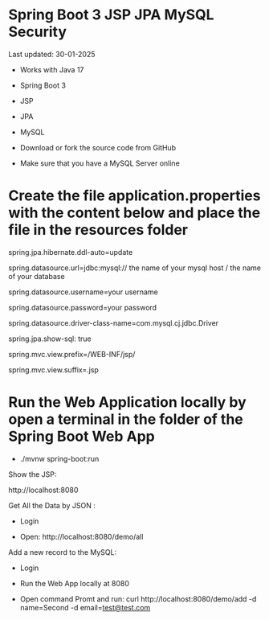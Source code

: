   # Spring Boot 3 JSP JPA MySQL Security

Last updated: 30-01-2025

- Works with Java 17

- Spring Boot 3

- JSP

- JPA

- MySQL

- Download or fork the source code from GitHub

- Make sure that you have a MySQL Server online

# Create the file application.properties with the content below and place the file in the resources folder

spring.jpa.hibernate.ddl-auto=update

spring.datasource.url=jdbc:mysql:// the name of your mysql host / the name of your database

spring.datasource.username=your username 

spring.datasource.password=your password

spring.datasource.driver-class-name=com.mysql.cj.jdbc.Driver

spring.jpa.show-sql: true

spring.mvc.view.prefix=/WEB-INF/jsp/

spring.mvc.view.suffix=.jsp

# Run the Web Application locally by open a terminal in the folder of the Spring Boot Web App

- ./mvnw spring-boot:run 

Show the JSP:

http://localhost:8080

Get All the Data by JSON :

- Login

- Open: http://localhost:8080/demo/all

Add a new record to the MySQL:

- Login

- Run the Web App locally at 8080

- Open command Promt and run: curl http://localhost:8080/demo/add -d name=Second -d email=test@test.com


